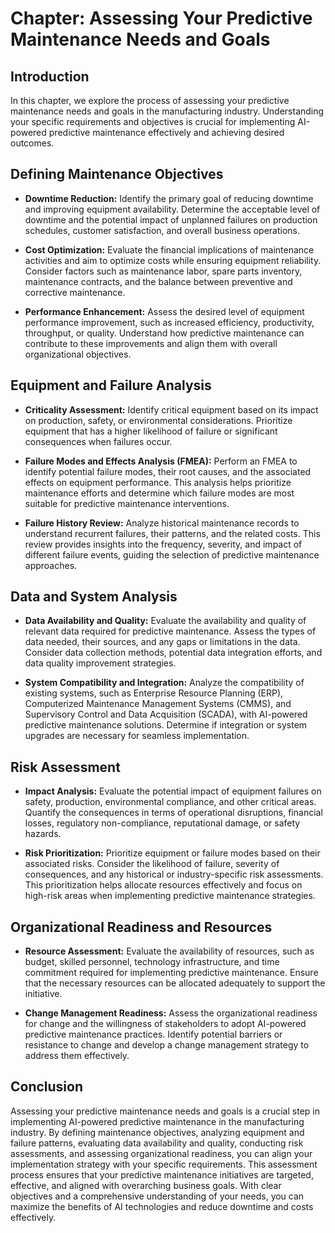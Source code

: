 Chapter: Assessing Your Predictive Maintenance Needs and Goals
==============================================================

Introduction
------------

In this chapter, we explore the process of assessing your predictive maintenance needs and goals in the manufacturing industry. Understanding your specific requirements and objectives is crucial for implementing AI-powered predictive maintenance effectively and achieving desired outcomes.

Defining Maintenance Objectives
-------------------------------

* **Downtime Reduction:** Identify the primary goal of reducing downtime and improving equipment availability. Determine the acceptable level of downtime and the potential impact of unplanned failures on production schedules, customer satisfaction, and overall business operations.

* **Cost Optimization:** Evaluate the financial implications of maintenance activities and aim to optimize costs while ensuring equipment reliability. Consider factors such as maintenance labor, spare parts inventory, maintenance contracts, and the balance between preventive and corrective maintenance.

* **Performance Enhancement:** Assess the desired level of equipment performance improvement, such as increased efficiency, productivity, throughput, or quality. Understand how predictive maintenance can contribute to these improvements and align them with overall organizational objectives.

Equipment and Failure Analysis
------------------------------

* **Criticality Assessment:** Identify critical equipment based on its impact on production, safety, or environmental considerations. Prioritize equipment that has a higher likelihood of failure or significant consequences when failures occur.

* **Failure Modes and Effects Analysis (FMEA):** Perform an FMEA to identify potential failure modes, their root causes, and the associated effects on equipment performance. This analysis helps prioritize maintenance efforts and determine which failure modes are most suitable for predictive maintenance interventions.

* **Failure History Review:** Analyze historical maintenance records to understand recurrent failures, their patterns, and the related costs. This review provides insights into the frequency, severity, and impact of different failure events, guiding the selection of predictive maintenance approaches.

Data and System Analysis
------------------------

* **Data Availability and Quality:** Evaluate the availability and quality of relevant data required for predictive maintenance. Assess the types of data needed, their sources, and any gaps or limitations in the data. Consider data collection methods, potential data integration efforts, and data quality improvement strategies.

* **System Compatibility and Integration:** Analyze the compatibility of existing systems, such as Enterprise Resource Planning (ERP), Computerized Maintenance Management Systems (CMMS), and Supervisory Control and Data Acquisition (SCADA), with AI-powered predictive maintenance solutions. Determine if integration or system upgrades are necessary for seamless implementation.

Risk Assessment
---------------

* **Impact Analysis:** Evaluate the potential impact of equipment failures on safety, production, environmental compliance, and other critical areas. Quantify the consequences in terms of operational disruptions, financial losses, regulatory non-compliance, reputational damage, or safety hazards.

* **Risk Prioritization:** Prioritize equipment or failure modes based on their associated risks. Consider the likelihood of failure, severity of consequences, and any historical or industry-specific risk assessments. This prioritization helps allocate resources effectively and focus on high-risk areas when implementing predictive maintenance strategies.

Organizational Readiness and Resources
--------------------------------------

* **Resource Assessment:** Evaluate the availability of resources, such as budget, skilled personnel, technology infrastructure, and time commitment required for implementing predictive maintenance. Ensure that the necessary resources can be allocated adequately to support the initiative.

* **Change Management Readiness:** Assess the organizational readiness for change and the willingness of stakeholders to adopt AI-powered predictive maintenance practices. Identify potential barriers or resistance to change and develop a change management strategy to address them effectively.

Conclusion
----------

Assessing your predictive maintenance needs and goals is a crucial step in implementing AI-powered predictive maintenance in the manufacturing industry. By defining maintenance objectives, analyzing equipment and failure patterns, evaluating data availability and quality, conducting risk assessments, and assessing organizational readiness, you can align your implementation strategy with your specific requirements. This assessment process ensures that your predictive maintenance initiatives are targeted, effective, and aligned with overarching business goals. With clear objectives and a comprehensive understanding of your needs, you can maximize the benefits of AI technologies and reduce downtime and costs effectively.
